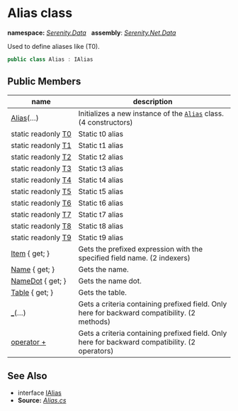 # Alias class
**namespace:** *[Serenity.Data](../README.md#serenity.data-namespace)*   **assembly**: *[Serenity.Net.Data](../README.md)*

Used to define aliases like (T0).

```csharp
public class Alias : IAlias
```

## Public Members

| name | description |
| --- | --- |
| [Alias](Alias/Alias.md)(…) | Initializes a new instance of the [`Alias`](Alias.md) class. (4 constructors) |
| static readonly [T0](Alias/T0.md) | Static t0 alias |
| static readonly [T1](Alias/T1.md) | Static t1 alias |
| static readonly [T2](Alias/T2.md) | Static t2 alias |
| static readonly [T3](Alias/T3.md) | Static t3 alias |
| static readonly [T4](Alias/T4.md) | Static t4 alias |
| static readonly [T5](Alias/T5.md) | Static t5 alias |
| static readonly [T6](Alias/T6.md) | Static t6 alias |
| static readonly [T7](Alias/T7.md) | Static t7 alias |
| static readonly [T8](Alias/T8.md) | Static t8 alias |
| static readonly [T9](Alias/T9.md) | Static t9 alias |
| [Item](Alias/Item.md) { get; } | Gets the prefixed expression with the specified field name. (2 indexers) |
| [Name](Alias/Name.md) { get; } | Gets the name. |
| [NameDot](Alias/NameDot.md) { get; } | Gets the name dot. |
| [Table](Alias/Table.md) { get; } | Gets the table. |
| [_](Alias/_.md)(…) | Gets a criteria containing prefixed field. Only here for backward compatibility. (2 methods) |
| [operator +](Alias/op_Addition.md) | Gets a criteria containing prefixed field. Only here for backward compatibility. (2 operators) |

## See Also

* interface [IAlias](IAlias.md)
* **Source:** *[Alias.cs](https://github.com/serenity-is/Serenity/blob/master/src/Serenity.Net.Data/Join/Alias.cs)*